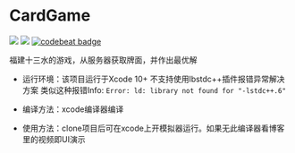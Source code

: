 # CardGame
![](https://img.shields.io/badge/language-OC-blue.svg)
![](https://img.shields.io/badge/platform-ios-lightgrey.svg)
[![codebeat badge](https://codebeat.co/badges/db27590d-b756-44ac-bf38-395532844ae1)](https://codebeat.co/projects/github-com-lxxcontinue-cardgame-master)

福建十三水的游戏，从服务器获取牌面，并作出最优解

- 运行环境：该项目运行于Xcode 10+ 不支持使用lbstdc++插件报错异常解决方案
类似这种报错Info: `Error: ld: library not found for "-lstdc++.6"`

- 编译方法：xcode编译器编译

- 使用方法：clone项目后可在xcode上开模拟器运行。如果无此编译器看博客里的视频即UI演示


